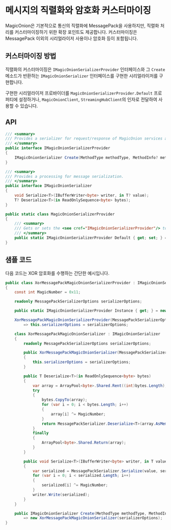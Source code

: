 # 메시지의 직렬화와 암호화 커스터마이징

MagicOnion은 기본적으로 통신의 직렬화에 MessagePack을 사용하지만, 직렬화 처리를 커스터마이징하기 위한 확장 포인트도 제공합니다. 커스터마이징은 MessagePack 이외의 시리얼라이저 사용이나 암호화 등이 포함됩니다.

## 커스터마이징 방법

직렬화의 커스터마이징은 `IMagicOnionSerializerProvider` 인터페이스와 그 `Create` 메소드가 반환하는 `IMagicOnionSerializer` 인터페이스를 구현한 시리얼라이저를 구현합니다.

구현한 시리얼라이저 프로바이더를 `MagicOnionSerializerProvider.Default` 프로퍼티에 설정하거나, `MagicOnionClient`, `StreamingHubClient`의 인자로 전달하여 사용할 수 있습니다.

## API

```csharp
/// <summary>
/// Provides a serializer for request/response of MagicOnion services and hub methods.
/// </summary>
public interface IMagicOnionSerializerProvider
{
    IMagicOnionSerializer Create(MethodType methodType, MethodInfo? methodInfo);
}

/// <summary>
/// Provides a processing for message serialization.
/// </summary>
public interface IMagicOnionSerializer
{
    void Serialize<T>(IBufferWriter<byte> writer, in T? value);
    T? Deserialize<T>(in ReadOnlySequence<byte> bytes);
}

public static class MagicOnionSerializerProvider
{
    /// <summary>
    /// Gets or sets the <see cref="IMagicOnionSerializerProvider"/> to be used by default.
    /// </summary>
    public static IMagicOnionSerializerProvider Default { get; set; } = MessagePackMagicOnionSerializerProvider.Default;
}
```

## 샘플 코드
다음 코드는 XOR 암호화를 수행하는 간단한 예시입니다.

```csharp
public class XorMessagePackMagicOnionSerializerProvider : IMagicOnionSerializerProvider
{
    const int MagicNumber = 0x11;

    readonly MessagePackSerializerOptions serializerOptions;

    public static IMagicOnionSerializerProvider Instance { get; } = new XorMessagePackMagicOnionSerializerProvider(MessagePackSerializer.DefaultOptions);

    XorMessagePackMagicOnionSerializerProvider(MessagePackSerializerOptions serializerOptions)
        => this.serializerOptions = serializerOptions;

    class XorMessagePackMagicOnionSerializer : IMagicOnionSerializer
    {
        readonly MessagePackSerializerOptions serializerOptions;

        public XorMessagePackMagicOnionSerializer(MessagePackSerializerOptions serializerOptions)
        {
            this.serializerOptions = serializerOptions;
        }

        public T Deserialize<T>(in ReadOnlySequence<byte> bytes)
        {
            var array = ArrayPool<byte>.Shared.Rent((int)bytes.Length);
            try
            {
                bytes.CopyTo(array);
                for (var i = 0; i < bytes.Length; i++)
                {
                    array[i] ^= MagicNumber;
                }
                return MessagePackSerializer.Deserialize<T>(array.AsMemory(0, (int)bytes.Length), serializerOptions);
            }
            finally
            {
                ArrayPool<byte>.Shared.Return(array);
            }
        }

        public void Serialize<T>(IBufferWriter<byte> writer, in T value)
        {
            var serialized = MessagePackSerializer.Serialize(value, serializerOptions);
            for (var i = 0; i < serialized.Length; i++)
            {
                serialized[i] ^= MagicNumber;
            }
            writer.Write(serialized);
        }
    }

    public IMagicOnionSerializer Create(MethodType methodType, MethodInfo? methodInfo)
        => new XorMessagePackMagicOnionSerializer(serializerOptions);
}
```
